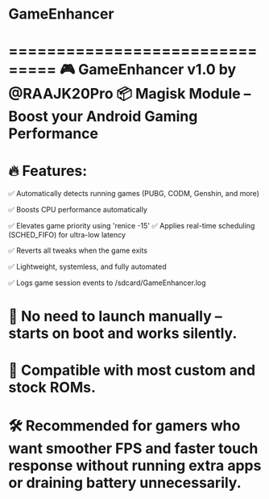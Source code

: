 # GameEnhancer
===============================
🎮 GameEnhancer v1.0 by @RAAJK20Pro
📦 Magisk Module – Boost your Android Gaming Performance
===============================
# 🔥 Features:
✅ Automatically detects running games (PUBG, CODM, Genshin, and more)

✅ Boosts CPU performance automatically

✅ Elevates game priority using 'renice -15'
✅ Applies real-time scheduling (SCHED_FIFO) for ultra-low latency

✅ Reverts all tweaks when the game exits

✅ Lightweight, systemless, and fully automated

✅ Logs game session events to /sdcard/GameEnhancer.log

# 📌 No need to launch manually – starts on boot and works silently.
# 📲 Compatible with most custom and stock ROMs.

# 🛠️ Recommended for gamers who want smoother FPS and faster touch response without running extra apps or draining battery unnecessarily.

